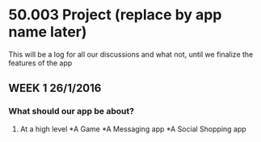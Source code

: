 # 50.003 Project (replace by app name later)

This will be a log for all our discussions and what not, until we finalize the features of the app

## WEEK 1 26/1/2016

### What should our app be about?
1. At a high level
  *A Game
  *A Messaging app
  *A Social Shopping app
